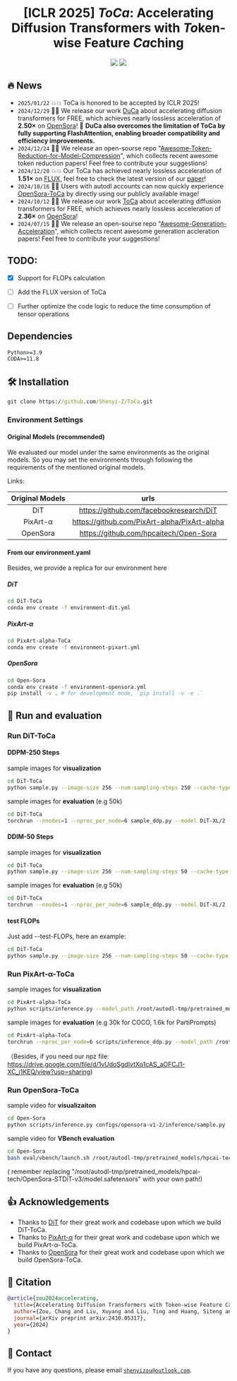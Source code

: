 <div align=center>
  
# **[ICLR 2025]** *ToCa*: Accelerating Diffusion Transformers with *To*ken-wise Feature *Ca*ching

<p>
<a href='https://arxiv.org/abs/2410.05317'><img src='https://img.shields.io/badge/Paper-arXiv-red'></a>
<a href='https://toca2024.github.io/ToCa/'><img src='https://img.shields.io/badge/Project-Page-blue'></a>
</p>

</div>

## 🔥 News

* `2025/01/22` 💥💥 ToCa is honored to be accepted by ICLR 2025!
* `2024/12/29` 🚀🚀 We release our work [DuCa](https://arxiv.org/abs/2412.18911) about accelerating diffusion transformers for FREE, which achieves nearly lossless acceleration of **2.50×** on [OpenSora](https://github.com/hpcaitech/Open-Sora)! 🎉 **DuCa also overcomes the limitation of ToCa by fully supporting FlashAttention, enabling broader compatibility and efficiency improvements.**
* `2024/12/24` 🤗🤗 We release an open-sourse repo "[Awesome-Token-Reduction-for-Model-Compression](https://github.com/xuyang-liu16/Awesome-Token-Reduction-for-Model-Compression)", which collects recent awesome token reduction papers! Feel free to contribute your suggestions!
* `2024/12/20` 💥💥 Our ToCa has achieved nearly lossless acceleration of **1.51×** on [FLUX](https://huggingface.co/spaces/black-forest-labs/FLUX.1-schnell), feel free to check the latest version of our [paper](https://arxiv.org/pdf/2410.05317#page=19)!
* `2024/10/16` 🤗🤗 Users with autodl accounts can now quickly experience [OpenSora-ToCa](https://www.codewithgpu.com/i/Shenyi-Z/ToCa/OpenSora-ToCa) by directly using our publicly available image!
* `2024/10/12` 🚀🚀 We release our work [ToCa](https://arxiv.org/abs/2410.05317) about accelerating diffusion transformers for FREE, which achieves nearly lossless acceleration of **2.36×** on [OpenSora](https://github.com/hpcaitech/Open-Sora)!
* `2024/07/15` 🤗🤗 We release an open-sourse repo "[Awesome-Generation-Acceleration](https://github.com/xuyang-liu16/Awesome-Generation-Acceleration)", which collects recent awesome generation accleration papers! Feel free to contribute your suggestions!

## TODO:

- [x] Support for FLOPs calculation
- [ ] Add the FLUX version of ToCa
- [ ] Further optimize the code logic to reduce the time consumption of tensor operations


##  Dependencies
``` cmd
Python>=3.9
CUDA>=11.8
```

## 🛠 Installation

``` cmd
git clone https://github.com/Shenyi-Z/ToCa.git
```

### Environment Settings

#### Original Models (recommended)

We evaluated our model under the same environments as the original models.
So you may set the environments through following the requirements of the mentioned original models.

Links: 

| Original  Models  |                     urls                     |
| :---------------: | :------------------------------------------: |
|        DiT        |   https://github.com/facebookresearch/DiT    |
|     PixArt-α      | https://github.com/PixArt-alpha/PixArt-alpha |
|     OpenSora      |    https://github.com/hpcaitech/Open-Sora    |


#### From our environment.yaml

Besides, we provide a replica for our environment here

##### DiT

```bash
cd DiT-ToCa
conda env create -f environment-dit.yml
```

##### PixArt-α

```bash
cd PixArt-alpha-ToCa
conda env create -f environment-pixart.yml
```

##### OpenSora

```bash
cd Open-Sora
conda env create -f environment-opensora.yml
pip install -v . # for development mode, `pip install -v -e .`
```

## 🚀 Run and evaluation

### Run DiT-ToCa

#### DDPM-250 Steps

sample images for **visualization**

```bash
cd DiT-ToCa
python sample.py --image-size 256 --num-sampling-steps 250 --cache-type attention --fresh-threshold 4 --fresh-ratio 0.07 --ratio-scheduler ToCa-ddpm250  --force-fresh global --soft-fresh-weight 0.25
```

sample images for **evaluation** (e.g 50k)

```bash
cd DiT-ToCa
torchrun --nnodes=1 --nproc_per_node=6 sample_ddp.py --model DiT-XL/2 --per-proc-batch-size 150 --image-size 256 --cfg-scale 1.5 --num-sampling-steps 250 --cache-type attention --fresh-ratio 0.07 --ratio-scheduler ToCa-ddpm250 --force-fresh global --fresh-threshold 4 --soft-fresh-weight 0.25 --num-fid-samples 50000
```

#### DDIM-50 Steps

sample images for **visualization**

```bash
cd DiT-ToCa
python sample.py --image-size 256 --num-sampling-steps 50 --cache-type attention --fresh-threshold 3 --fresh-ratio 0.07 --ratio-scheduler ToCa-ddpm250  --force-fresh global --soft-fresh-weight 0.25 --ddim-sample
```

sample images for **evaluation** (e.g 50k)

```bash
cd DiT-ToCa
torchrun --nnodes=1 --nproc_per_node=6 sample_ddp.py --model DiT-XL/2 --per-proc-batch-size 150 --image-size 256 --cfg-scale 1.5 --num-sampling-steps 50 --cache-type attention --fresh-ratio 0.07 --ratio-scheduler ToCa-ddpm250 --force-fresh global --fresh-threshold 3 --soft-fresh-weight 0.25 --num-fid-samples 50000 --ddim-sample
```

#### test FLOPs

Just add --test-FLOPs, here an example: 

```bash
cd DiT-ToCa
python sample.py --image-size 256 --num-sampling-steps 50 --cache-type attention --fresh-threshold 3 --fresh-ratio 0.07 --ratio-scheduler ToCa-ddim50  --force-fresh global --soft-fresh-weight 0.25 --ddim-sample --test-FLOPs
```

### Run PixArt-α-ToCa

sample images for **visualization**

```bash
cd PixArt-alpha-ToCa
python scripts/inference.py --model_path /root/autodl-tmp/pretrained_models/PixArt-XL-2-256x256.pth --image_size 256 --bs 100 --txt_file /root/autodl-tmp/test.txt --fresh_threshold 3 --fresh_ratio 0.30 --cache_type attention --force_fresh global --soft_fresh_weight 0.25 --ratio_scheduler ToCa
```

sample images for **evaluation** (e.g 30k for COCO, 1.6k for PartiPrompts)

```bash
cd PixArt-alpha-ToCa
torchrun --nproc_per_node=6 scripts/inference_ddp.py --model_path /root/autodl-tmp/pretrained_models/PixArt-XL-2-256x256.pth --image_size 256 --bs 100 --txt_file /root/autodl-tmp/COCO/COCO_caption_prompts_30k.txt --fresh_threshold 3 --fresh_ratio 0.30 --cache_type attention --force_fresh global --soft_fresh_weight 0.25 --ratio_scheduler ToCa
```

（Besides, if you need our npz file: https://drive.google.com/file/d/1vUdoSgdIvtXo1cAS_aOFCJ1-XC_i1KEQ/view?usp=sharing)

### Run OpenSora-ToCa

sample video for **visualizaiton**

```bash
cd Open-Sora
python scripts/inference.py configs/opensora-v1-2/inference/sample.py   --num-frames 2s --resolution 480p --aspect-ratio 9:16   --prompt "a beautiful waterfall"
```

sample video for **VBench evaluation**

```bash
cd Open-Sora
bash eval/vbench/launch.sh /root/autodl-tmp/pretrained_models/hpcai-tech/OpenSora-STDiT-v3/model.safetensors 51 opensora-ToCa 480p 9:16
```

( remember replacing  "/root/autodl-tmp/pretrained_models/hpcai-tech/OpenSora-STDiT-v3/model.safetensors" with your own path!)

## 👍 Acknowledgements
- Thanks to [DiT](https://github.com/facebookresearch/DiT) for their great work and codebase upon which we build DiT-ToCa.
- Thanks to [PixArt-α](https://github.com/PixArt-alpha/PixArt-alpha) for their great work and codebase upon which we build PixArt-α-ToCa.
- Thanks to [OpenSora](https://github.com/hpcaitech/Open-Sora) for their great work and codebase upon which we build OpenSora-ToCa.

## 📌 Citation
```bibtex
@article{zou2024accelerating,
  title={Accelerating Diffusion Transformers with Token-wise Feature Caching},
  author={Zou, Chang and Liu, Xuyang and Liu, Ting and Huang, Siteng and Zhang, Linfeng},
  journal={arXiv preprint arXiv:2410.05317},
  year={2024}
}
```

## :e-mail: Contact
If you have any questions, please email [`shenyizou@outlook.com`](mailto:shenyizou@outlook.com).
